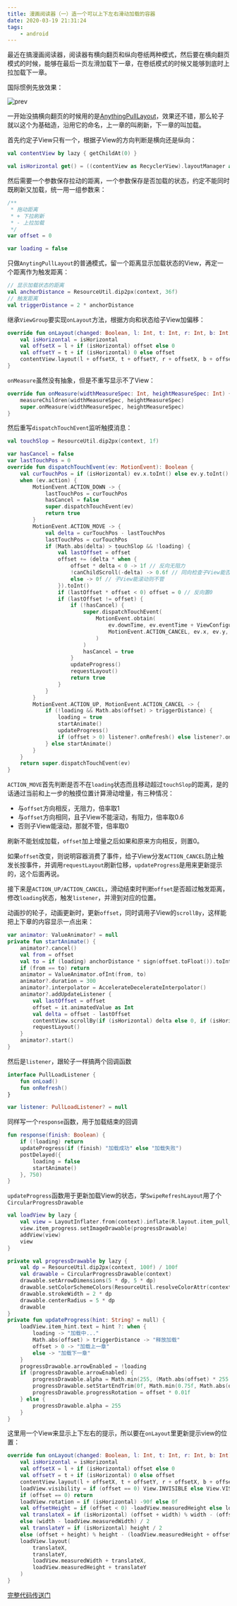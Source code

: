 ```yaml
---
title: 漫画阅读器（一）造一个可以上下左右滑动加载的容器
date: 2020-03-19 21:31:24
tags: 
	- android
---
```


最近在搞漫画阅读器，阅读器有横向翻页和纵向卷纸两种模式，然后要在横向翻页模式的时候，能够在最后一页左滑加载下一章，在卷纸模式的时候又能够到底时上拉加载下一章。

<!--more-->

国际惯例先放效果：

![prev](pullloadlayout/prev.gif)

一开始没搞横向翻页的时候用的是[AnythingPullLayout](https://github.com/TruthKeeper/AnythingPull)，效果还不错，那么轮子就以这个为基础造，沿用它的命名，上一章的叫刷新，下一章的叫加载。

首先约定子View只有一个，根据子View的方向判断是横向还是纵向：

```kotlin
val contentView by lazy { getChildAt(0) }

val isHorizontal get() = ((contentView as RecyclerView).layoutManager as LinearLayoutManager).orientation == RecyclerView.HORIZONTAL
```

然后需要一个参数保存拉动的距离，一个参数保存是否加载的状态，约定不能同时既刷新又加载，统一用一组参数来：

```kotlin
/**
 * 拖动距离
 * + 下拉刷新
 * - 上拉加载
 */
var offset = 0

var loading = false
```

只做`AnytingPullLayout`的普通模式，留一个距离显示加载状态的View，再定一个距离作为触发距离：

```kotlin
// 显示加载状态的距离
val anchorDistance = ResourceUtil.dip2px(context, 36f)
// 触发距离
val triggerDistance = 2 * anchorDistance
```

继承`ViewGroup`要实现`onLayout`方法，根据方向和状态给子View加偏移：

```kotlin
override fun onLayout(changed: Boolean, l: Int, t: Int, r: Int, b: Int) {
    val isHorizontal = isHorizontal
    val offsetX = l + if (isHorizontal) offset else 0
    val offsetY = t + if (isHorizontal) 0 else offset
    contentView.layout(l + offsetX, t + offsetY, r + offsetX, b + offsetY)
}
```

`onMeasure`虽然没有抽象，但是不重写显示不了View：

```kotlin
override fun onMeasure(widthMeasureSpec: Int, heightMeasureSpec: Int) {
    measureChildren(widthMeasureSpec, heightMeasureSpec)
    super.onMeasure(widthMeasureSpec, heightMeasureSpec)
}
```

然后重写`dispatchTouchEvent`监听触摸消息：

```kotlin
val touchSlop = ResourceUtil.dip2px(context, 1f)

var hasCancel = false
var lastTouchPos = 0
override fun dispatchTouchEvent(ev: MotionEvent): Boolean {
    val curTouchPos = if (isHorizontal) ev.x.toInt() else ev.y.toInt()
    when (ev.action) {
        MotionEvent.ACTION_DOWN -> {
            lastTouchPos = curTouchPos
            hasCancel = false
            super.dispatchTouchEvent(ev)
            return true
        }
        MotionEvent.ACTION_MOVE -> {
            val delta = curTouchPos - lastTouchPos
            lastTouchPos = curTouchPos
            if (Math.abs(delta) > touchSlop && !loading) {
                val lastOffset = offset
                offset += (delta * when {
                    offset * delta < 0 -> 1f // 反向无阻力
                    !canChildScroll(-delta) -> 0.6f // 同向检查子View能否滚动，并带上阻力
                    else -> 0f // 子View能滚动则不管
                }).toInt()
                if (lastOffset * offset < 0) offset = 0 // 反向置0
                if (lastOffset != offset) {
                    if (!hasCancel) {
                        super.dispatchTouchEvent(
                            MotionEvent.obtain(
                                ev.downTime, ev.eventTime + ViewConfiguration.getLongPressTimeout(),
                                MotionEvent.ACTION_CANCEL, ev.x, ev.y, ev.metaState
                            )
                        )
                        hasCancel = true
                    }
                    updateProgress()
                    requestLayout()
                    return true
                }
            }
        }
        MotionEvent.ACTION_UP, MotionEvent.ACTION_CANCEL -> {
            if (!loading && Math.abs(offset) > triggerDistance) {
                loading = true
                startAnimate()
                updateProgress()
                if (offset > 0) listener?.onRefresh() else listener?.onLoad()
            } else startAnimate()
        }
    }
    return super.dispatchTouchEvent(ev)
}
```

`ACTION_MOVE`首先判断是否不在`loading`状态而且移动超过`touchSlop`的距离，是的话通过当前和上一步的触摸位置计算滑动增量，有三种情况：

- 与`offset`方向相反，无阻力，倍率取1
- 与`offset`方向相同，且子View不能滚动，有阻力，倍率取0.6
- 否则子View能滚动，那就不管，倍率取0

刷新不能划成加载，`offset`加上增量之后如果和原来方向相反，则置0。

如果`offset`改变，则说明容器消费了事件，给子View分发`ACTION_CANCEL`防止触发长按事件，并调用`requestLayout`刷新位移，`updateProgress`是用来更新提示的，这个后面再说。

接下来是`ACTION_UP/ACTION_CANCEL`，滑动结束时判断`offset`是否超过触发距离，修改`loading`状态，触发`listener`，并滑到对应的位置。

动画抄的轮子，动画更新时，更新`offset`，同时调用子View的`scrollBy`，这样能把上下章的内容显示一点出来：

```kotlin
var animator: ValueAnimator? = null
private fun startAnimate() {
    animator?.cancel()
    val from = offset
    val to = if (loading) anchorDistance * sign(offset.toFloat()).toInt() else 0
    if (from == to) return
    animator = ValueAnimator.ofInt(from, to)
    animator?.duration = 300
    animator?.interpolator = AccelerateDecelerateInterpolator()
    animator?.addUpdateListener {
        val lastOffset = offset
        offset = it.animatedValue as Int
        val delta = offset - lastOffset
        contentView.scrollBy(if (isHorizontal) delta else 0, if (isHorizontal) 0 else delta)
        requestLayout()
    }
    animator?.start()
}
```

然后是`listener`，跟轮子一样搞两个回调函数

```kotlin
interface PullLoadListener {
    fun onLoad()
    fun onRefresh()
}

var listener: PullLoadListener? = null
```

同样写一个`response`函数，用于加载结束的回调

```kotlin
fun response(finish: Boolean) {
    if (!loading) return
    updateProgress(if (finish) "加载成功" else "加载失败")
    postDelayed({
        loading = false
        startAnimate()
    }, 750)
}
```

`updateProgress`函数用于更新加载View的状态，学`SwipeRefreshLayout`用了个`CircularProgressDrawable`

```kotlin
val loadView by lazy {
    val view = LayoutInflater.from(context).inflate(R.layout.item_pull_load, this, false)
    view.item_progress.setImageDrawable(progressDrawable)
    addView(view)
    view
}

private val progressDrawable by lazy {
    val dp = ResourceUtil.dip2px(context, 100f) / 100f
    val drawable = CircularProgressDrawable(context)
    drawable.setArrowDimensions(5 * dp, 5 * dp)
    drawable.setColorSchemeColors(ResourceUtil.resolveColorAttr(context, R.attr.colorAccent))
    drawable.strokeWidth = 2 * dp
    drawable.centerRadius = 5 * dp
    drawable
}
private fun updateProgress(hint: String? = null) {
    loadView.item_hint.text = hint ?: when {
        loading -> "加载中..."
        Math.abs(offset) > triggerDistance -> "释放加载"
        offset > 0 -> "加载上一章"
        else -> "加载下一章"
    }
    progressDrawable.arrowEnabled = !loading
    if (progressDrawable.arrowEnabled) {
        progressDrawable.alpha = Math.min(255, (Math.abs(offset) * 255 / (1f + anchorDistance * 2f)).toInt())
        progressDrawable.setStartEndTrim(0f, Math.min(0.75f, Math.abs(offset) / (1f + anchorDistance * 3f)))
        progressDrawable.progressRotation = offset * 0.01f
    } else {
        progressDrawable.alpha = 255
    }
}
```

这里用一个View来显示上下左右的提示，所以要在`onLayout`里更新提示view的位置：

```kotlin
override fun onLayout(changed: Boolean, l: Int, t: Int, r: Int, b: Int) {
    val isHorizontal = isHorizontal
    val offsetX = l + if (isHorizontal) offset else 0
    val offsetY = t + if (isHorizontal) 0 else offset
    contentView.layout(l + offsetX, t + offsetY, r + offsetX, b + offsetY)
    loadView.visibility = if (offset == 0) View.INVISIBLE else View.VISIBLE
    if (offset == 0) return
    loadView.rotation = if (isHorizontal) -90f else 0f
    val offsetHeight = if (offset < 0) -loadView.measuredHeight else loadView.measuredHeight
    val translateX = if (isHorizontal) (offset + width) % width - (offsetHeight + loadView.measuredWidth) / 2
    else (width - loadView.measuredWidth) / 2
    val translateY = if (isHorizontal) height / 2
    else (offset + height) % height - (loadView.measuredHeight + offsetHeight) / 2
    loadView.layout(
        translateX,
        translateY,
        loadView.measuredWidth + translateX,
        loadView.measuredHeight + translateY
    )
}
```

[完整代码传送门](https://github.com/ekibun/BangumiPlugin/blob/master/app/src/main/java/soko/ekibun/bangumi/plugins/ui/view/PullLoadLayout.kt)